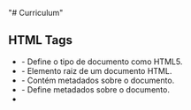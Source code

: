 "# Curriculum"

## HTML Tags 
* <!DOCTYPE html> - Define o tipo de documento como HTML5.
* <html> - Elemento raiz de um documento HTML.
* <head> - Contém metadados sobre o documento.
* <meta> - Define metadados sobre o documento.
* <title> - Define o título do documento.
* <style> - Contém regras CSS para o documento.
*<body> - Contém o conteúdo do documento.
* <header> - Representa um grupo de introdução ou conjunto de links de navegação.
* <div> - Contêiner genérico para conteúdo.
* <h1> - Define o título de nível 1.
* <h2> - Define o título de nível 2.
* <h3> - Define o título de nível 3.
* <p> - Define um parágrafo.
* <ul> - Define uma lista não ordenada.
* <li> - Define um item de lista.
* <strong> - Define texto importante.

Body:
Define a fonte, o espaçamento entre linhas, margens, e o fundo da página.
Container:
Define a largura do conteúdo principal e centraliza-o na página.
Main Header:
Define o fundo branco, padding, borda azul e alinha o texto ao centro.
Imagem do Header:
Define a largura máxima da imagem.
Text Header:
Define margens e padding para os textos do cabeçalho.
Content:
Define o fundo branco, padding, margens, bordas arredondadas e sombra para as seções de conteúdo.
Cabeçalhos de Seções:
Define uma borda inferior azul e padding para os títulos das seções.
Listas e Itens de Lista:
Remove a estilização padrão de listas e define margens e padding para itens de lista.
